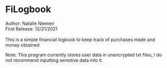 # FiLogbook
Author: Natalie Niemeir </br>
First Release: 12/21/2021 </br> </br>
This is a simple financial logbook to keep track of purchases made and money obtained

Note: This program currently stores user data in unencrypted txt files, I do not recommend inputting sensitive data into it.
